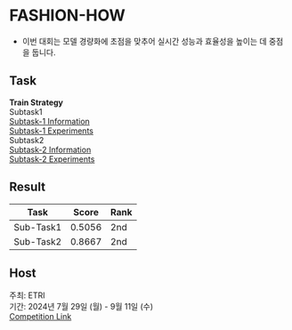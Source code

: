 # FASHION-HOW
- 이번 대회는 모델 경량화에 초점을 맞추어 실시간 성능과 효율성을 높이는 데 중점을 둡니다.

## Task
__Train Strategy__  
Subtask1  
[Subtask-1 Information](subtask1/README.md)   
[Subtask-1 Experiments](SUB_TASK1_Experiments.pdf)  
Subtask2  
[Subtask-2 Information](subtask2/README.md)  
[Subtask-2 Experiments](SUB_TASK2_Experiments.pdf)


## Result
| Task      | Score  | Rank |
|-----------|--------|------|
| Sub-Task1 | 0.5056 | 2nd  |
| Sub-Task2 | 0.8667 | 2nd  |

## Host
주최: ETRI  
기간: 2024년 7월 29일 (월) - 9월 11일 (수)  
[Competition Link](https://fashion-how.org/)





